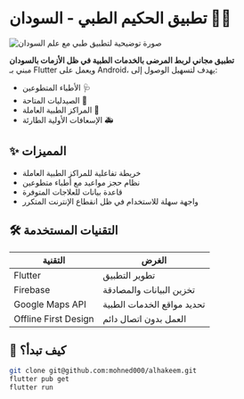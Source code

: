 # تطبيق الحكيم الطبي - السودان 🏥💙

![صورة توضيحية لتطبيق طبي مع علم السودان](https://via.placeholder.com/1200x400?text=AlHakeem+Sudan+Healthcare)

**تطبيق مجاني لربط المرضى بالخدمات الطبية في ظل الأزمات بالسودان**  
مبني بـ Flutter ويعمل على Android، يهدف لتسهيل الوصول إلى:
- الأطباء المتطوعين 🩺
- الصيدليات المتاحة 💊
- المراكز الطبية العاملة 🏨
- الإسعافات الأولية الطارئة 🚑

## ✨ المميزات
- خريطة تفاعلية للمراكز الطبية العاملة
- نظام حجز مواعيد مع أطباء متطوعين
- قاعدة بيانات للعلاجات المتوفرة
- واجهة سهلة للاستخدام في ظل انقطاع الإنترنت المتكرر

## 🛠 التقنيات المستخدمة
| التقنية | الغرض |
|---------|-------|
| Flutter | تطوير التطبيق |
| Firebase | تخزين البيانات والمصادقة |
| Google Maps API | تحديد مواقع الخدمات الطبية |
| Offline First Design | العمل بدون اتصال دائم |

## 🚀 كيف تبدأ؟
```bash
git clone git@github.com:mohned000/alhakeem.git
flutter pub get
flutter run
